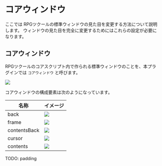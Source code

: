コアウィンドウ
==========


ここでは RPGツクールの標準ウィンドウの見た目を変更する方法について説明します。
ウィンドウの見た目を完全に変更するためにはこれらの設定が必要になります。


コアウィンドウ
----------

RPGツクールのコアスクリプト内で作られる標準ウィンドウのことを、本プラグインでは `コアウィンドウ` と呼びます。

![](img/core-window-6.png)

コアウィンドウの構成要素は次のようになっています。

| 名称 | イメージ |
|---|---|
| back | ![](img/core-window-1.png) |
| frame | ![](img/core-window-2.png) |
| contentsBack | ![](img/core-window-3.png) |
| cursor | ![](img/core-window-4.png) |
| contents | ![](img/core-window-5.png) |


TODO: padding
